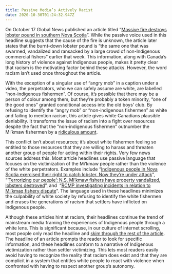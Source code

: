 ```yaml
---
title: Passive Media’s Actively Racist
date: 2020-10-30T01:24:32.947Z
---
```

<!--StartFragment-->

On October 17 Global News published an article titled “[Massive fire destroys lobster pound in southern Nova Scotia](https://globalnews.ca/news/7403167/mikmaq-lobster-plant-fire/?fbclid=IwAR0DJOMb5PFYqo57St7zEXphfshMVBlIzkYiHhex2FUIU5jpIRPk41L-2I0)”. While the passive voice used in this headline suggests that the cause of the fire is unknown, the article later states that the burnt-down lobster pound is “the same one that was swarmed, vandalized and ransacked by a large crowd of non-Indigenous commercial fishers” earlier that week. This information, along with Canada’s long history of violence against Indigenous people, makes it pretty clear that racism is the motivating factor behind these attacks. However, the word racism isn’t used once throughout the article.

With the exception of a singular use of “angry mob” in a caption under a video, the perpetrators, who we can safely assume are white, are labelled “non-indigenous fishermen”. Of course, it’s possible that there may be a person of colour among them, but they’re probably a token minority, “one of the good ones” granted conditional access into the old boys’ club. By refusing to identify the “angry mob” or “non-indigenous fishermen” as white and failing to mention racism, this article gives white Canadians plausible deniability. It transforms the issue of racism into a fight over resources despite the fact that the “non-indigenous fishermen” outnumber the Mi’kmaw fishermen by a [ridiculous amount](https://www.cbc.ca/news/canada/nova-scotia/mi-kmaw-fishery-moderate-livelihood-megan-bailey-conservation-dalhousie-university-1.5734030).

This conflict isn’t about resources; it’s about white fishermen feeling so entitled to those resources that they are willing to harass and threaten another group of people for acting within their rights. Very few news sources address this. Most article headlines use passive language that focuses on the victimization of the Mi’kmaw people rather than the violence of the white perpetrators. Examples include “[Indigenous people in Nova Scotia exercised their right to catch lobster. Now they’re under attack](https://www.washingtonpost.com/world/the_americas/canada-nova-scotia-indigenous-lobster-fishery/2020/10/24/d7e83f54-12ed-11eb-82af-864652063d61_story.html)”, “‘[Terrorizing our people’: N.S. Mi’kmaw fishers have property vandalized, lobsters destroyed](https://globalnews.ca/news/7396039/mikmaw-vehicle-burned-lobster-destroyed-by-commercial-fishermen-sipkenkatik/)”, and  “[RCMP investigating incidents in relation to Mi’kmaq fishery dispute](https://globalnews.ca/news/7350839/rcmp-investigating-incidents-mikmaq-fishery-dispute/)”. The language used in these headlines minimizes the culpability of white society by refusing to identify the white fishermen and erases the generations of racism that settlers have inflicted on Indigenous people.



Although these articles hint at racism, their headlines continue the trend of mainstream media framing the experiences of Indigenous people through a white lens. This is significant because, in our culture of internet scrolling, most people only read the headline and [skim through the rest of the article](https://www.nngroup.com/articles/how-people-read-online/). The headline of an article prompts the reader to look for specific information, and these headlines conform to a narrative of Indigenous victimization rather than settler victimizing. This lets most readers easily avoid having to recognize the reality that racism does exist and that they are complicit in a system that entitles white people to react with violence when confronted with having to respect another group’s autonomy. 

<!--EndFragment-->